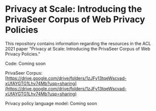# Privacy at Scale: Introducing the PrivaSeer Corpus of Web Privacy Policies

This repository contains information regarding the resources in the ACL 2021 paper "Privacy at Scale: Introducing the PrivaSeer Corpus of Web Privacy Policies." 

Code: Coming soon

PrivaSeer Corpus: [https://drive.google.com/drive/folders/1zJFy13tqeWscvad-xUfAYGTG1Lhv74Mb?usp=sharing](https://drive.google.com/drive/folders/1zJFy13tqeWscvad-xUfAYGTG1Lhv74Mb?usp=sharing)

Privacy policy language model: Coming soon
